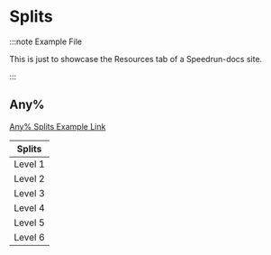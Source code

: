 # Splits

:::note Example File

This is just to showcase the Resources tab of a Speedrun-docs site.

:::

## Any%

[Any% Splits Example Link](<./Speedrun Docs Example - Livesplit Split Asset Example.lss>)

| Splits  |
| ------- |
| Level 1 |
| Level 2 |
| Level 3 |
| Level 4 |
| Level 5 |
| Level 6 |
